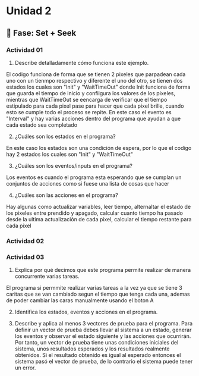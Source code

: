 # Unidad 2

## 🔎 Fase: Set + Seek

### Actividad 01 

1. Describe detalladamente cómo funciona este ejemplo.

El codigo funciona de forma que se tienen 2 pixeles que parpadean cada uno con un tienmpo respectivo y diferente el uno del otro, se tienen dos estados los cuales son "Init" y "WaitTimeOut" donde Init funciona de forma que guarda el tiempo de inicio y confiigura los valores de los pixeles, mientras que WaitTimeOut se eencarga de verificar que el tiempo estipulado para cada pixel pase para hacer que cada pixel brille, cuando esto se cumple todo el proceso se repite. En este caso el evento es "Interval" y hay varias acciones dentro del programa que ayudan a que cada estado sea completado

2. ¿Cuáles son los estados en el programa?

En este caso los estados son una condición de espera, por lo que el codigo hay 2 estados los cuales son "Init" y "WaitTimeOut" 

3. ¿Cuáles son los eventos/inputs en el programa?

Los eventos es cuando el programa esta esperando que se cumplan un conjuntos de acciones como si fuese una lista de cosas que hacer

4. ¿Cuáles son las acciones en el programa?

Hay algunas como actualizar variables, leer tiempo, alternaltar el estado de los pixeles entre prendido y apagado, calcular cuanto tiempo ha pasado desde la ultima actualización de cada pixel, calcular el tiempo restante para cada pixel 

### Actividad 02 


### Actividad 03 

1. Explica por qué decimos que este programa permite realizar de manera concurrente varias tareas.

El programa si permmite realizar varias tareas a la vez ya que se tiene 3 caritas que se van cambiado segun el tiempo que tenga cada una, ademas de poder cambiar las caras manualmente usando el boton A

2. Identifica los estados, eventos y acciones en el programa.

3. Describe y aplica al menos 3 vectores de prueba para el programa. Para definir un vector de prueba debes llevar al sistema a un estado, generar los eventos y observar el estado siguiente y las acciones que ocurrirán. Por tanto, un vector de prueba tiene unas condiciones iniciales del sistema, unos resultados esperados y los resultados realmente obtenidos. Si el resultado obtenido es igual al esperado entonces el sistema pasó el vector de prueba, de lo contrario el sistema puede tener un error.

   

